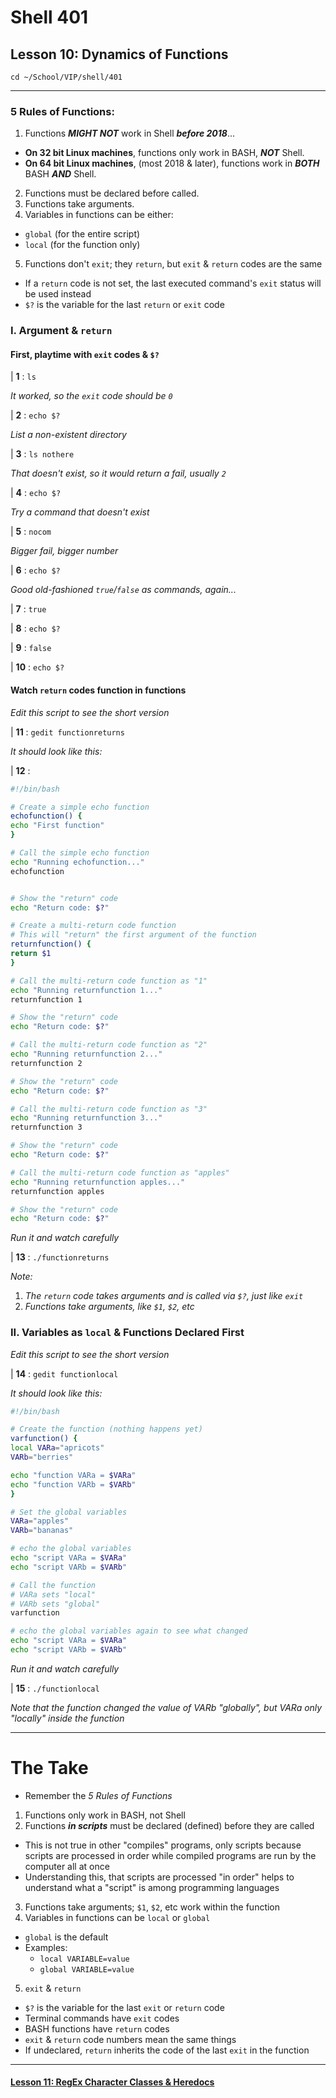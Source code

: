 # Shell 401
## Lesson 10: Dynamics of Functions

`cd ~/School/VIP/shell/401`

___

### 5 Rules of Functions:
1. Functions ***MIGHT NOT*** work in Shell ***before 2018***...
  - **On 32 bit Linux machines**, functions only work in BASH, ***NOT*** Shell.
  - **On 64 bit Linux machines**, (most 2018 & later), functions work in ***BOTH*** BASH ***AND*** Shell.
2. Functions must be declared before called.
3. Functions take arguments.
4. Variables in functions can be either:
  - `global` (for the entire script)
  - `local` (for the function only)
5. Functions don't `exit`; they `return`, but `exit` & `return` codes are the same
  - If a `return` code is not set, the last executed command's `exit` status will be used instead
  - `$?` is the variable for the last `return` or `exit` code

### I. Argument & `return`

#### First, playtime with `exit` codes & `$?`

| **1** : `ls`

*It worked, so the `exit` code should be `0`*

| **2** : `echo $?`

*List a non-existent directory*

| **3** : `ls nothere`

*That doesn't exist, so it would return a fail, usually `2`*

| **4** : `echo $?`

*Try a command that doesn't exist*

| **5** : `nocom`

*Bigger fail, bigger number*

| **6** : `echo $?`

*Good old-fashioned `true`/`false` as commands, again...*

| **7** : `true`

| **8** : `echo $?`

| **9** : `false`

| **10** : `echo $?`

#### Watch `return` codes function in functions

*Edit this script to see the short version*

| **11** : `gedit functionreturns`

*It should look like this:*

| **12** :
```bash
#!/bin/bash

# Create a simple echo function
echofunction() {
echo "First function"
}

# Call the simple echo function
echo "Running echofunction..."
echofunction


# Show the "return" code
echo "Return code: $?"

# Create a multi-return code function
# This will "return" the first argument of the function
returnfunction() {
return $1
}

# Call the multi-return code function as "1"
echo "Running returnfunction 1..."
returnfunction 1

# Show the "return" code
echo "Return code: $?"

# Call the multi-return code function as "2"
echo "Running returnfunction 2..."
returnfunction 2

# Show the "return" code
echo "Return code: $?"

# Call the multi-return code function as "3"
echo "Running returnfunction 3..."
returnfunction 3

# Show the "return" code
echo "Return code: $?"

# Call the multi-return code function as "apples"
echo "Running returnfunction apples..."
returnfunction apples

# Show the "return" code
echo "Return code: $?"
```

*Run it and watch carefully*

| **13** : `./functionreturns`

*Note:*
1. *The `return` code takes arguments and is called via `$?`, just like `exit`*
2. *Functions take arguments, like `$1`, `$2`, etc*

### II. Variables as `local` & Functions Declared First

*Edit this script to see the short version*

| **14** : `gedit functionlocal`

*It should look like this:*

```bash
#!/bin/bash

# Create the function (nothing happens yet)
varfunction() {
local VARa="apricots"
VARb="berries"

echo "function VARa = $VARa"
echo "function VARb = $VARb"
}

# Set the global variables
VARa="apples"
VARb="bananas"

# echo the global variables
echo "script VARa = $VARa"
echo "script VARb = $VARb"

# Call the function
# VARa sets "local"
# VARb sets "global"
varfunction

# echo the global variables again to see what changed
echo "script VARa = $VARa"
echo "script VARb = $VARb"
```

*Run it and watch carefully*

| **15** : `./functionlocal`

*Note that the function changed the value of VARb "globally", but VARa only "locally" inside the function*

___

# The Take

- Remember the *5 Rules of Functions*
1. Functions only work in BASH, not Shell
2. Functions ***in scripts*** must be declared (defined) before they are called
  - This is not true in other "compiles" programs, only scripts because scripts are processed in order while compiled programs are run by the computer all at once
  - Understanding this, that scripts are processed "in order" helps to understand what a "script" is among programming languages
3. Functions take arguments; `$1`, `$2`, etc work within the function
4. Variables in functions can be `local` or `global`
  - `global` is the default
  - Examples:
    - `local VARIABLE=value`
    - `global VARIABLE=value`
5. `exit` & `return`
  - `$?` is the variable for the last `exit` or `return` code
  - Terminal commands have `exit` codes
  - BASH functions have `return` codes
  - `exit` & `return` code numbers mean the same things
  - If undeclared, `return` inherits the code of the last `exit` in the function

___

#### [Lesson 11: RegEx Character Classes & Heredocs](https://github.com/inkVerb/vip/blob/master/401-shell/Lesson-11.md)
